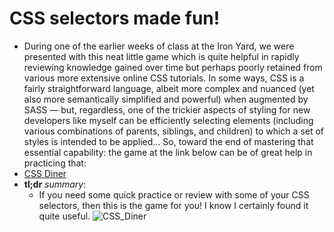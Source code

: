 # CSS selectors made fun!
* During one of the earlier weeks of class at the Iron Yard, we were presented with this neat little game which is quite helpful in rapidly reviewing knowledge gained over time but perhaps poorly retained from various more extensive online CSS tutorials. In some ways, CSS is a fairly straightforward language, albeit more complex and nuanced (yet also more semantically simplified and powerful) when augmented by SASS — but, regardless, one of the trickier aspects of styling for new developers like myself can be efficiently selecting elements (including various combinations of parents, siblings, and children) to which a set of styles is intended to be applied... So, toward the end of mastering that essential capability: the game at the link below can be of great help in practicing that:
* [CSS Diner](http://flukeout.github.io/)
* **tl;dr** _summary_:
  * If you need some quick practice or review with some of your CSS selectors, then this is the game for you! I know I certainly found it quite useful.
![CSS_Diner](https://s-media-cache-ak0.pinimg.com/736x/6f/46/fb/6f46fb4a1753fe208a26c299236e5328.jpg)

